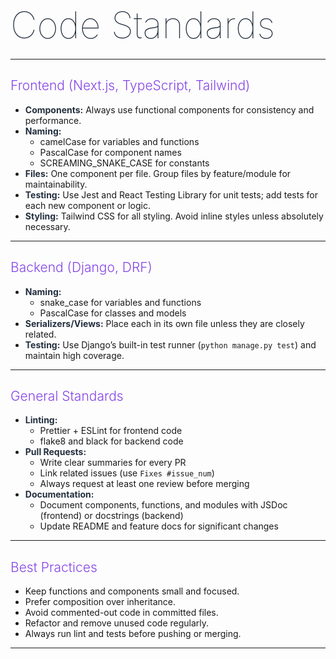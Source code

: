 # <span style="font-weight: 1; font-size: 2.1em; color: #232f3e;">Code Standards</span>

---

## <span style="font-weight: 300; color: #8645e8;">Frontend (Next.js, TypeScript, Tailwind)</span>

- <span style="color: #232f3e;"><b>Components:</b></span> Always use functional components for consistency and performance.
- <span style="color: #232f3e;"><b>Naming:</b></span>
  - camelCase for variables and functions
  - PascalCase for component names
  - SCREAMING_SNAKE_CASE for constants
- <span style="color: #232f3e;"><b>Files:</b></span> One component per file. Group files by feature/module for maintainability.
- <span style="color: #232f3e;"><b>Testing:</b></span> Use Jest and React Testing Library for unit tests; add tests for each new component or logic.
- <span style="color: #232f3e;"><b>Styling:</b></span> Tailwind CSS for all styling. Avoid inline styles unless absolutely necessary.

---

## <span style="font-weight: 300; color: #8645e8;">Backend (Django, DRF)</span>

- <span style="color: #232f3e;"><b>Naming:</b></span>
  - snake_case for variables and functions
  - PascalCase for classes and models
- <span style="color: #232f3e;"><b>Serializers/Views:</b></span> Place each in its own file unless they are closely related.
- <span style="color: #232f3e;"><b>Testing:</b></span> Use Django’s built-in test runner (`python manage.py test`) and maintain high coverage.

---

## <span style="font-weight: 300; color: #8645e8;">General Standards</span>

- <span style="color: #232f3e;"><b>Linting:</b></span>
  - Prettier + ESLint for frontend code
  - flake8 and black for backend code
- <span style="color: #232f3e;"><b>Pull Requests:</b></span> 
  - Write clear summaries for every PR
  - Link related issues (use `Fixes #issue_num`)
  - Always request at least one review before merging
- <span style="color: #232f3e;"><b>Documentation:</b></span>  
  - Document components, functions, and modules with JSDoc (frontend) or docstrings (backend)
  - Update README and feature docs for significant changes

---

## <span style="font-weight: 300; color: #8645e8;">Best Practices</span>

- Keep functions and components small and focused.
- Prefer composition over inheritance.
- Avoid commented-out code in committed files.
- Refactor and remove unused code regularly.
- Always run lint and tests before pushing or merging.

---
